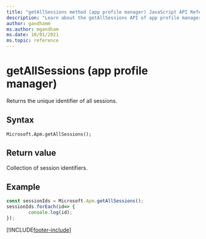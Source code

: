 ```yaml
---
title: "getAllSessions method (app profile manager) JavaScript API Reference | MicrosoftDocs"
description: "Learn about the getAllSessions API of app profile manager in Customer Service workspace."
author: gandhamm
ms.author: mgandham
ms.date: 10/01/2021
ms.topic: reference
---
```


# getAllSessions (app profile manager)

Returns the unique identifier of all sessions.

## Syntax

`Microsoft.Apm.getAllSessions();`

## Return value

Collection of session identifiers.

## Example

```JavaScript
const sessionIds = Microsoft.Apm.getAllSessions();
sessionIds.forEach(id=> {
        console.log(id);
});
```

[!INCLUDE[footer-include](../../../../includes/footer-banner.md)]
